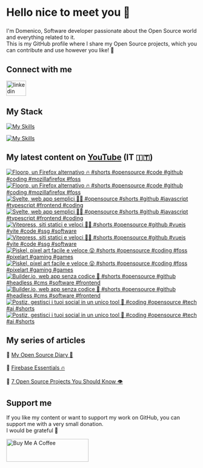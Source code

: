 <h1 align="left">Hello nice to meet you 👋 </h1>

###

<p align="left">I'm Domenico, Software developer passionate about the Open Source world and everything related to it.<br>This is my GitHub profile where I share my Open Source projects, which you can contribute and use however you like! 🚀</p>

###

## Connect with me
<div align="left">
    <a href="https://linktr.ee/domenicotenace" target="_blank"><img src="https://raw.githubusercontent.com/maurodesouza/profile-readme-generator/master/src/assets/icons/social/linktree/default.svg" width="52" height="40" alt="linkedin logo" /></a>
</div>




###

###

## My Stack
[![My Skills](https://skillicons.dev/icons?i=js,ts,vue,nuxt,cs,dotnet&theme=light)](https://skillicons.dev#gh-dark-mode-only)

[![My Skills](https://skillicons.dev/icons?i=js,ts,vue,nuxt,cs,dotnet&theme=dark)](https://skillicons.dev#gh-light-mode-only)

###

## My latest content on [YouTube](https://www.youtube.com/@domenicotenacedev) (IT 🇮🇹)

<!-- BEGIN YOUTUBE-CARDS -->
[![Floorp, un Firefox alternativo 🔥 #shorts #opensource #code #github #coding #mozillafirefox #foss](https://ytcards.demolab.com/?id=xriJxkcRffs&title=Floorp%2C+un+Firefox+alternativo+%F0%9F%94%A5+%23shorts+%23opensource+%23code+%23github+%23coding+%23mozillafirefox+%23foss&lang=en&timestamp=1759838521&background_color=%230d1117&title_color=%23ffffff&stats_color=%23dedede&max_title_lines=2&width=250&border_radius=5&duration=35 "Floorp, un Firefox alternativo 🔥 #shorts #opensource #code #github #coding #mozillafirefox #foss")](https://www.youtube.com/shorts/xriJxkcRffs#gh-dark-mode-only)[![Floorp, un Firefox alternativo 🔥 #shorts #opensource #code #github #coding #mozillafirefox #foss](https://ytcards.demolab.com/?id=xriJxkcRffs&title=Floorp%2C+un+Firefox+alternativo+%F0%9F%94%A5+%23shorts+%23opensource+%23code+%23github+%23coding+%23mozillafirefox+%23foss&lang=en&timestamp=1759838521&background_color=%23ffffff&title_color=%2324292f&stats_color=%2357606a&max_title_lines=2&width=250&border_radius=5&duration=35 "Floorp, un Firefox alternativo 🔥 #shorts #opensource #code #github #coding #mozillafirefox #foss")](https://www.youtube.com/shorts/xriJxkcRffs#gh-light-mode-only)
[![Svelte, web app semplici ✌🏻 #opensource #shorts #github #javascript #typescript #frontend #coding](https://ytcards.demolab.com/?id=aFOHwY8J84I&title=Svelte%2C+web+app+semplici+%E2%9C%8C%F0%9F%8F%BB+%23opensource+%23shorts+%23github+%23javascript+%23typescript+%23frontend+%23coding&lang=en&timestamp=1759233601&background_color=%230d1117&title_color=%23ffffff&stats_color=%23dedede&max_title_lines=2&width=250&border_radius=5&duration=29 "Svelte, web app semplici ✌🏻 #opensource #shorts #github #javascript #typescript #frontend #coding")](https://www.youtube.com/shorts/aFOHwY8J84I#gh-dark-mode-only)[![Svelte, web app semplici ✌🏻 #opensource #shorts #github #javascript #typescript #frontend #coding](https://ytcards.demolab.com/?id=aFOHwY8J84I&title=Svelte%2C+web+app+semplici+%E2%9C%8C%F0%9F%8F%BB+%23opensource+%23shorts+%23github+%23javascript+%23typescript+%23frontend+%23coding&lang=en&timestamp=1759233601&background_color=%23ffffff&title_color=%2324292f&stats_color=%2357606a&max_title_lines=2&width=250&border_radius=5&duration=29 "Svelte, web app semplici ✌🏻 #opensource #shorts #github #javascript #typescript #frontend #coding")](https://www.youtube.com/shorts/aFOHwY8J84I#gh-light-mode-only)
[![Vitepress, siti statici e veloci 🫵🏻 #shorts #opensource #github #vuejs #vite #code #ssg #software](https://ytcards.demolab.com/?id=-LTprnQJOTQ&title=Vitepress%2C+siti+statici+e+veloci+%F0%9F%AB%B5%F0%9F%8F%BB+%23shorts+%23opensource+%23github+%23vuejs+%23vite+%23code+%23ssg+%23software&lang=en&timestamp=1758630001&background_color=%230d1117&title_color=%23ffffff&stats_color=%23dedede&max_title_lines=2&width=250&border_radius=5&duration=29 "Vitepress, siti statici e veloci 🫵🏻 #shorts #opensource #github #vuejs #vite #code #ssg #software")](https://www.youtube.com/shorts/-LTprnQJOTQ#gh-dark-mode-only)[![Vitepress, siti statici e veloci 🫵🏻 #shorts #opensource #github #vuejs #vite #code #ssg #software](https://ytcards.demolab.com/?id=-LTprnQJOTQ&title=Vitepress%2C+siti+statici+e+veloci+%F0%9F%AB%B5%F0%9F%8F%BB+%23shorts+%23opensource+%23github+%23vuejs+%23vite+%23code+%23ssg+%23software&lang=en&timestamp=1758630001&background_color=%23ffffff&title_color=%2324292f&stats_color=%2357606a&max_title_lines=2&width=250&border_radius=5&duration=29 "Vitepress, siti statici e veloci 🫵🏻 #shorts #opensource #github #vuejs #vite #code #ssg #software")](https://www.youtube.com/shorts/-LTprnQJOTQ#gh-light-mode-only)
[![Piskel, pixel art facile e veloce 😲 #shorts #opensource #coding #foss #pixelart #gaming #games](https://ytcards.demolab.com/?id=C3lCHZqyZEI&title=Piskel%2C+pixel+art+facile+e+veloce+%F0%9F%98%B2+%23shorts+%23opensource+%23coding+%23foss+%23pixelart+%23gaming+%23games&lang=en&timestamp=1758024024&background_color=%230d1117&title_color=%23ffffff&stats_color=%23dedede&max_title_lines=2&width=250&border_radius=5&duration=29 "Piskel, pixel art facile e veloce 😲 #shorts #opensource #coding #foss #pixelart #gaming #games")](https://www.youtube.com/shorts/C3lCHZqyZEI#gh-dark-mode-only)[![Piskel, pixel art facile e veloce 😲 #shorts #opensource #coding #foss #pixelart #gaming #games](https://ytcards.demolab.com/?id=C3lCHZqyZEI&title=Piskel%2C+pixel+art+facile+e+veloce+%F0%9F%98%B2+%23shorts+%23opensource+%23coding+%23foss+%23pixelart+%23gaming+%23games&lang=en&timestamp=1758024024&background_color=%23ffffff&title_color=%2324292f&stats_color=%2357606a&max_title_lines=2&width=250&border_radius=5&duration=29 "Piskel, pixel art facile e veloce 😲 #shorts #opensource #coding #foss #pixelart #gaming #games")](https://www.youtube.com/shorts/C3lCHZqyZEI#gh-light-mode-only)
[![Builder.io, web app senza codice 🫥 #shorts #opensource #github #headless #cms #software #frontend](https://ytcards.demolab.com/?id=UbKwqlIAkOY&title=Builder.io%2C+web+app+senza+codice+%F0%9F%AB%A5+%23shorts+%23opensource+%23github+%23headless+%23cms+%23software+%23frontend&lang=en&timestamp=1757419252&background_color=%230d1117&title_color=%23ffffff&stats_color=%23dedede&max_title_lines=2&width=250&border_radius=5&duration=30 "Builder.io, web app senza codice 🫥 #shorts #opensource #github #headless #cms #software #frontend")](https://www.youtube.com/shorts/UbKwqlIAkOY#gh-dark-mode-only)[![Builder.io, web app senza codice 🫥 #shorts #opensource #github #headless #cms #software #frontend](https://ytcards.demolab.com/?id=UbKwqlIAkOY&title=Builder.io%2C+web+app+senza+codice+%F0%9F%AB%A5+%23shorts+%23opensource+%23github+%23headless+%23cms+%23software+%23frontend&lang=en&timestamp=1757419252&background_color=%23ffffff&title_color=%2324292f&stats_color=%2357606a&max_title_lines=2&width=250&border_radius=5&duration=30 "Builder.io, web app senza codice 🫥 #shorts #opensource #github #headless #cms #software #frontend")](https://www.youtube.com/shorts/UbKwqlIAkOY#gh-light-mode-only)
[![Postiz, gestisci i tuoi social in un unico tool 🫡 #coding #opensource #tech #ai #shorts](https://ytcards.demolab.com/?id=VW4QU7uKueQ&title=Postiz%2C+gestisci+i+tuoi+social+in+un+unico+tool+%F0%9F%AB%A1+%23coding+%23opensource+%23tech+%23ai+%23shorts&lang=en&timestamp=1756813504&background_color=%230d1117&title_color=%23ffffff&stats_color=%23dedede&max_title_lines=2&width=250&border_radius=5&duration=35 "Postiz, gestisci i tuoi social in un unico tool 🫡 #coding #opensource #tech #ai #shorts")](https://www.youtube.com/shorts/VW4QU7uKueQ#gh-dark-mode-only)[![Postiz, gestisci i tuoi social in un unico tool 🫡 #coding #opensource #tech #ai #shorts](https://ytcards.demolab.com/?id=VW4QU7uKueQ&title=Postiz%2C+gestisci+i+tuoi+social+in+un+unico+tool+%F0%9F%AB%A1+%23coding+%23opensource+%23tech+%23ai+%23shorts&lang=en&timestamp=1756813504&background_color=%23ffffff&title_color=%2324292f&stats_color=%2357606a&max_title_lines=2&width=250&border_radius=5&duration=35 "Postiz, gestisci i tuoi social in un unico tool 🫡 #coding #opensource #tech #ai #shorts")](https://www.youtube.com/shorts/VW4QU7uKueQ#gh-light-mode-only)
<!-- END YOUTUBE-CARDS -->



###



## My series of articles
<div>
  🔸 <a href="https://dev.to/dvalin99/series/29049" target="_blank">My Open Source Diary 📕</a> 
  <br/>
  <br/>
  🔸 <a href="https://dev.to/dvalin99/series/32553" target="_blank">Firebase Essentials 🔥</a> 
  <br/>
  <br/>
  🔸 <a href="https://dev.to/dvalin99/series/27756" target="_blank">7 Open Source Projects You Should Know 👁</a>
  
</div>

## Support me

If you like my content or want to support my work on GitHub, you can support me with a very small donation. 
<br/>
I would be grateful 🥹

<a href="https://www.buymeacoffee.com/domenicotenace" target="_blank"><img src="https://cdn.buymeacoffee.com/buttons/v2/default-yellow.png" alt="Buy Me A Coffee" style="height: 60px !important;width: 217px !important;" ></a>


